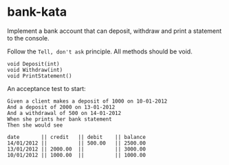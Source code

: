 # bank-kata

Implement a bank account that can deposit, withdraw and print a statement to the console.

Follow the `Tell, don't ask` principle. All methods should be void.

```
void Deposit(int)
void Withdraw(int)
void PrintStatement()
```

An acceptance test to start:

```
Given a client makes a deposit of 1000 on 10-01-2012
And a deposit of 2000 on 13-01-2012
And a withdrawal of 500 on 14-01-2012
When she prints her bank statement
Then she would see

date       || credit   || debit    || balance  
14/01/2012 ||          || 500.00   || 2500.00   
13/01/2012 || 2000.00  ||          || 3000.00  
10/01/2012 || 1000.00  ||          || 1000.00 
```